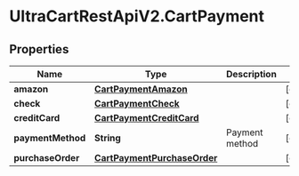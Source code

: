 # UltraCartRestApiV2.CartPayment

## Properties
Name | Type | Description | Notes
------------ | ------------- | ------------- | -------------
**amazon** | [**CartPaymentAmazon**](CartPaymentAmazon.md) |  | [optional] 
**check** | [**CartPaymentCheck**](CartPaymentCheck.md) |  | [optional] 
**creditCard** | [**CartPaymentCreditCard**](CartPaymentCreditCard.md) |  | [optional] 
**paymentMethod** | **String** | Payment method | [optional] 
**purchaseOrder** | [**CartPaymentPurchaseOrder**](CartPaymentPurchaseOrder.md) |  | [optional] 


